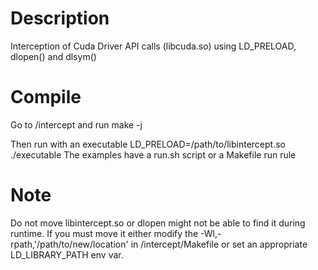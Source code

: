 # Description
Interception of Cuda Driver API calls (libcuda.so) using LD_PRELOAD, dlopen() and dlsym()

# Compile

Go to /intercept and run 
    make -j

Then run with an executable LD_PRELOAD=/path/to/libintercept.so ./executable
The examples have a run.sh script or a Makefile run rule

# Note
Do not move libintercept.so or dlopen might not be able to find it during runtime.
If you must move it either modify the -Wl,-rpath,'/path/to/new/location' in /intercept/Makefile or set an appropriate LD_LIBRARY_PATH env var.
